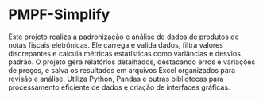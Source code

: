 # PMPF-Simplify
 Este projeto realiza a padronização e análise de dados de produtos de notas fiscais eletrônicas. Ele carrega e valida dados, filtra valores discrepantes e calcula métricas estatísticas como variâncias e desvios padrão. O projeto gera relatórios detalhados, destacando erros e variações de preços, e salva os resultados em arquivos Excel organizados para revisão e análise. Utiliza Python, Pandas e outras bibliotecas para processamento eficiente de dados e criação de interfaces gráficas.
